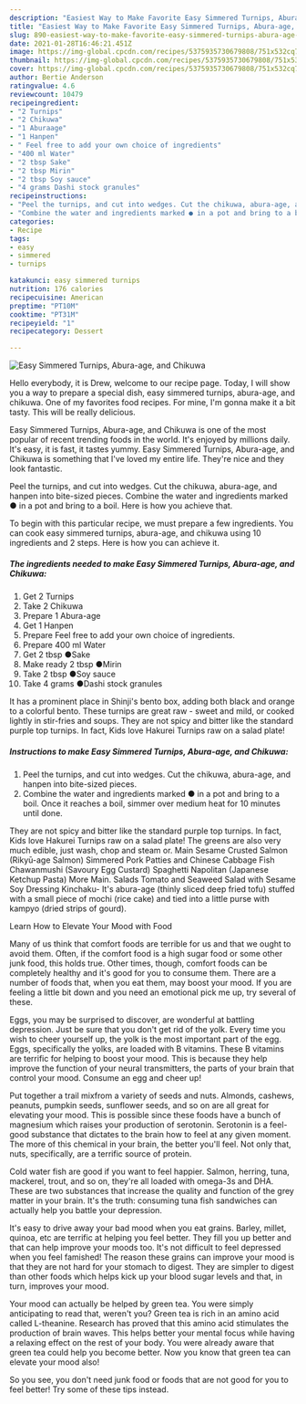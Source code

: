 ```yaml
---
description: "Easiest Way to Make Favorite Easy Simmered Turnips, Abura-age, and Chikuwa"
title: "Easiest Way to Make Favorite Easy Simmered Turnips, Abura-age, and Chikuwa"
slug: 890-easiest-way-to-make-favorite-easy-simmered-turnips-abura-age-and-chikuwa
date: 2021-01-28T16:46:21.451Z
image: https://img-global.cpcdn.com/recipes/5375935730679808/751x532cq70/easy-simmered-turnips-abura-age-and-chikuwa-recipe-main-photo.jpg
thumbnail: https://img-global.cpcdn.com/recipes/5375935730679808/751x532cq70/easy-simmered-turnips-abura-age-and-chikuwa-recipe-main-photo.jpg
cover: https://img-global.cpcdn.com/recipes/5375935730679808/751x532cq70/easy-simmered-turnips-abura-age-and-chikuwa-recipe-main-photo.jpg
author: Bertie Anderson
ratingvalue: 4.6
reviewcount: 10479
recipeingredient:
- "2 Turnips"
- "2 Chikuwa"
- "1 Aburaage"
- "1 Hanpen"
- " Feel free to add your own choice of ingredients"
- "400 ml Water"
- "2 tbsp Sake"
- "2 tbsp Mirin"
- "2 tbsp Soy sauce"
- "4 grams Dashi stock granules"
recipeinstructions:
- "Peel the turnips, and cut into wedges. Cut the chikuwa, abura-age, and hanpen into bite-sized pieces."
- "Combine the water and ingredients marked ● in a pot and bring to a boil. Once it reaches a boil, simmer over medium heat for 10 minutes until done."
categories:
- Recipe
tags:
- easy
- simmered
- turnips

katakunci: easy simmered turnips 
nutrition: 176 calories
recipecuisine: American
preptime: "PT10M"
cooktime: "PT31M"
recipeyield: "1"
recipecategory: Dessert

---
```



![Easy Simmered Turnips, Abura-age, and Chikuwa](https://img-global.cpcdn.com/recipes/5375935730679808/751x532cq70/easy-simmered-turnips-abura-age-and-chikuwa-recipe-main-photo.jpg)

Hello everybody, it is Drew, welcome to our recipe page. Today, I will show you a way to prepare a special dish, easy simmered turnips, abura-age, and chikuwa. One of my favorites food recipes. For mine, I'm gonna make it a bit tasty. This will be really delicious.

Easy Simmered Turnips, Abura-age, and Chikuwa is one of the most popular of recent trending foods in the world. It's enjoyed by millions daily. It's easy, it is fast, it tastes yummy. Easy Simmered Turnips, Abura-age, and Chikuwa is something that I've loved my entire life. They're nice and they look fantastic.

Peel the turnips, and cut into wedges. Cut the chikuwa, abura-age, and hanpen into bite-sized pieces. Combine the water and ingredients marked ● in a pot and bring to a boil. Here is how you achieve that.


To begin with this particular recipe, we must prepare a few ingredients. You can cook easy simmered turnips, abura-age, and chikuwa using 10 ingredients and 2 steps. Here is how you can achieve it.

<!--inarticleads1-->

##### The ingredients needed to make Easy Simmered Turnips, Abura-age, and Chikuwa:

1. Get 2 Turnips
1. Take 2 Chikuwa
1. Prepare 1 Abura-age
1. Get 1 Hanpen
1. Prepare  Feel free to add your own choice of ingredients.
1. Prepare 400 ml Water
1. Get 2 tbsp ●Sake
1. Make ready 2 tbsp ●Mirin
1. Take 2 tbsp ●Soy sauce
1. Take 4 grams ●Dashi stock granules


It has a prominent place in Shinji&#39;s bento box, adding both black and orange to a colorful bento. These turnips are great raw - sweet and mild, or cooked lightly in stir-fries and soups. They are not spicy and bitter like the standard purple top turnips. In fact, Kids love Hakurei Turnips raw on a salad plate! 

<!--inarticleads2-->

##### Instructions to make Easy Simmered Turnips, Abura-age, and Chikuwa:

1. Peel the turnips, and cut into wedges. Cut the chikuwa, abura-age, and hanpen into bite-sized pieces.
1. Combine the water and ingredients marked ● in a pot and bring to a boil. Once it reaches a boil, simmer over medium heat for 10 minutes until done.


They are not spicy and bitter like the standard purple top turnips. In fact, Kids love Hakurei Turnips raw on a salad plate! The greens are also very much edible, just wash, chop and steam or. Main Sesame Crusted Salmon (Rikyū-age Salmon) Simmered Pork Patties and Chinese Cabbage Fish Chawanmushi (Savoury Egg Custard) Spaghetti Napolitan (Japanese Ketchup Pasta) More Main. Salads Tomato and Seaweed Salad with Sesame Soy Dressing Kinchaku- It&#39;s abura-age (thinly sliced deep fried tofu) stuffed with a small piece of mochi (rice cake) and tied into a little purse with kampyo (dried strips of gourd). 

Learn How to Elevate Your Mood with Food


Many of us think that comfort foods are terrible for us and that we ought to avoid them. Often, if the comfort food is a high sugar food or some other junk food, this holds true. Other times, though, comfort foods can be completely healthy and it's good for you to consume them. There are a number of foods that, when you eat them, may boost your mood. If you are feeling a little bit down and you need an emotional pick me up, try several of these.

Eggs, you may be surprised to discover, are wonderful at battling depression. Just be sure that you don't get rid of the yolk. Every time you wish to cheer yourself up, the yolk is the most important part of the egg. Eggs, specifically the yolks, are loaded with B vitamins. These B vitamins are terrific for helping to boost your mood. This is because they help improve the function of your neural transmitters, the parts of your brain that control your mood. Consume an egg and cheer up!

Put together a trail mixfrom a variety of seeds and nuts. Almonds, cashews, peanuts, pumpkin seeds, sunflower seeds, and so on are all great for elevating your mood. This is possible since these foods have a bunch of magnesium which raises your production of serotonin. Serotonin is a feel-good substance that dictates to the brain how to feel at any given moment. The more of this chemical in your brain, the better you'll feel. Not only that, nuts, specifically, are a terrific source of protein.

Cold water fish are good if you want to feel happier. Salmon, herring, tuna, mackerel, trout, and so on, they're all loaded with omega-3s and DHA. These are two substances that increase the quality and function of the grey matter in your brain. It's the truth: consuming tuna fish sandwiches can actually help you battle your depression. 

It's easy to drive away your bad mood when you eat grains. Barley, millet, quinoa, etc are terrific at helping you feel better. They fill you up better and that can help improve your moods too. It's not difficult to feel depressed when you feel famished! The reason these grains can improve your mood is that they are not hard for your stomach to digest. They are simpler to digest than other foods which helps kick up your blood sugar levels and that, in turn, improves your mood.

Your mood can actually be helped by green tea. You were simply anticipating to read that, weren't you? Green tea is rich in an amino acid called L-theanine. Research has proved that this amino acid stimulates the production of brain waves. This helps better your mental focus while having a relaxing effect on the rest of your body. You were already aware that green tea could help you become better. Now you know that green tea can elevate your mood also!

So you see, you don't need junk food or foods that are not good for you to feel better! Try  some  of  these  tips  instead.

